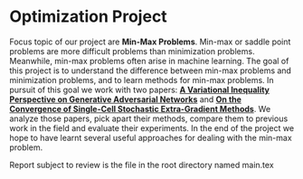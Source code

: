 # Optimization Project
Focus topic of our project are **Min-Max Problems**. Min-max or saddle point problems are more difficult problems than minimization problems. Meanwhile, min-max problems often arise in machine learning. The goal of this project is to understand the difference between min-max problems and minimization problems, and to learn methods for min-max problems. In pursuit of this goal we work with two papers: [**A Variational Inequality Perspective on Generative Adversarial Networks**](https://openreview.net/pdf?id=r1laEnA5Ym) and [**On the Convergence of Single-Cell Stochastic Extra-Gradient Methods**](https://proceedings.neurips.cc/paper/2019/file/4625d8e31dad7d1c4c83399a6eb62f0c-Paper.pdf). We analyze those papers, pick apart their methods, compare them to previous work in the field and evaluate their experiments. In the end of the project we hope to have learnt several useful approaches for dealing with the min-max problem.

Report subject to review is the file in the root directory named main.tex 
